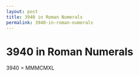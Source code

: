 ```yaml
---
layout: post
title: 3940 in Roman Numerals
permalink: 3940-in-roman-numerals
---
```


# 3940 in Roman Numerals

3940 = MMMCMXL
